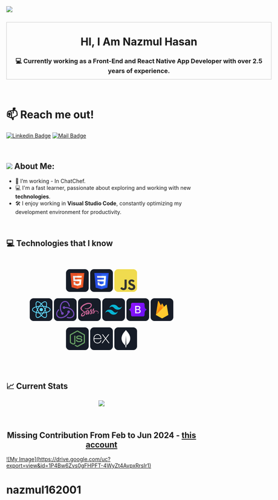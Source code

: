 <div align="left">
  <img src="https://visitor-badge.laobi.icu/badge?page_id=nazmul162001.nazmul162001&"  />
</div>

###

<!-- <div align="right" width="350"> -->
<!-- <img alt="coding" align="right" width="350" src="https://github.com/abhisheknaiidu/abhisheknaiidu/raw/master/code.gif?raw=true"> -->
<!-- </div> -->


<div align="center" style="width: 700px; height: 150px; display: flex; justify-content: center; align-items: center; border: 1px solid #ccc;">
  <div>
    <h1>HI, I Am Nazmul Hasan</h1>
    <h3>💻 Currently working as a Front-End and React Native App Developer with over 2.5 years of experience.</h3>
  </div>
</div>

<!-- <img align="right" alt="coding" width="350" src="https://github.com/abhisheknaiidu/abhisheknaiidu/raw/master/code.gif?raw=true"> -->
<br>
<br>

<!-- Reach Me Out  -->

# 📫 Reach me out! 

[![Linkedin Badge](https://img.shields.io/badge/-Nazmul-0e76a8?style=flat&labelColor=0e76a8&logo=linkedin&logoColor=white)](https://www.linkedin.com/in/nazmul-h/) [![Mail Badge](https://img.shields.io/badge/-webdevnazmulh@gmail.com-c0392b?style=flat&labelColor=c0392b&logo=gmail&logoColor=white)](mailto:webdevnazmulh@gmail.com)
<!-- Top Technologies -->

<br>

## <img src="https://media.giphy.com/media/WUlplcMpOCEmTGBtBW/giphy.gif" width="40"> **About Me:**

- 🔭 I’m working - In ChatChef.
- 💻 I'm a fast learner, passionate about exploring and working with new **technologies**.
- 🛠 I enjoy working in **Visual Studio Code**, constantly optimizing my development environment for productivity.


</br>

<!-- ### Connect with Me:



[<img src='https://cdn.jsdelivr.net/npm/simple-icons@3.0.1/icons/github.svg' alt='github' height='40'>](https://github.com/https://github.com/nazmul162001)  [<img src='https://cdn.jsdelivr.net/npm/simple-icons@3.0.1/icons/linkedin.svg' alt='linkedin' height='40'>](https://www.linkedin.com/in/https://www.linkedin.com/in/webdev-nazmul-h//)  [<img src='https://cdn.jsdelivr.net/npm/simple-icons@3.0.1/icons/facebook.svg' alt='facebook' height='40'>](https://www.facebook.com/https://www.facebook.com/Nazmul1140)  [<img src='https://cdn.jsdelivr.net/npm/simple-icons@3.0.1/icons/instagram.svg' alt='instagram' height='40'>](https://www.instagram.com/https://www.instagram.com/next_level_coding//)  [<img src='https://cdn.jsdelivr.net/npm/simple-icons@3.0.1/icons/twitter.svg' alt='twitter' height='40'>](https://twitter.com/https://twitter.com/Nazmul162001)  


<br /> -->

## :computer: Technologies that I know

<br>
<p align="center">
<img src="https://github.com/nazmul162001/nazmul162001/blob/main/images/icons/HTML.png"/>
<img src="https://github.com/nazmul162001/nazmul162001/blob/main/images/icons/css.png"/>
<img src="https://github.com/nazmul162001/nazmul162001/blob/main/images/icons/JavaScript.png"/>
</p>
<p align="center">
<img src="https://github.com/nazmul162001/nazmul162001/blob/main/images/icons/react.png"/>
<img src="https://github.com/nazmul162001/nazmul162001/blob/main/images/icons/redux.png"/>
<img src="https://github.com/nazmul162001/nazmul162001/blob/main/images/icons/sass.png"/>
<img src="https://github.com/nazmul162001/nazmul162001/blob/main/images/icons/tailwind.png"/>
<img src="https://github.com/nazmul162001/nazmul162001/blob/main/images/icons/Bootsrap.png"/>
<img src="https://github.com/nazmul162001/nazmul162001/blob/main/images/icons/firebase.png"/>
</p>
<p align="center">
<img src="https://github.com/nazmul162001/nazmul162001/blob/main/images/icons/node.png"/>
<img src="https://github.com/nazmul162001/nazmul162001/blob/main/images/icons/express.png"/>
<img src="https://github.com/nazmul162001/nazmul162001/blob/main/images/icons/mongo.png"/>
</p><br/>

<br />
<!-- [![Top Langs](https://github-readme-stats.vercel.app/api/top-langs/?username=nazmul162001&langs_count=8)](https://github.com/nazmul162001/github-readme-stats) -->
 <h2>📈 Current Stats</h2>
<p align="center">
  <img width="60%" src="https://github-readme-streak-stats.herokuapp.com?user=nazmul162001&theme=react&hide_border=true&background=0D1117&stroke=0D1117&fire=FF1CF7&sideLabels=00F0FF&currStreakNum=FF1CF7&ring=FF1CF7&currStreakLabel=FF1CF7&sideNums=00F0FF" />
</p>
</div>
<br />

 <h2 align="center">Missing Contribution From Feb to Jun 2024 - <a href="https://github.com/nazmul1140?tab=overview&from=2024-10-01&to=2024-10-24">this account</a></h2>
<a href="https://github.com/nazmul1140?tab=overview&from=2024-10-01&to=2024-10-24">
![My Image](https://drive.google.com/uc?export=view&id=1P4Bw6Zvs0gFHPFT-4WyZt4AvpxRrsIr1)
</a>



# nazmul162001
